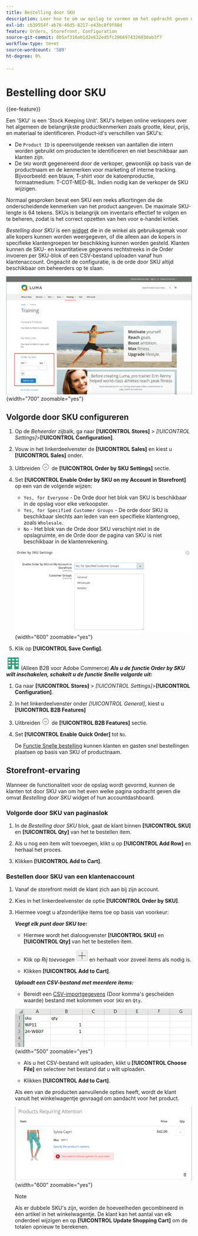 ```yaml
---
title: Bestelling door SKU
description: Leer hoe te om uw opslag te vormen om het opdracht geven door SKU als gemak voor uw klanten te steunen.
exl-id: cb39554f-ab76-46d5-8217-e43bc8f9f88d
feature: Orders, Storefront, Configuration
source-git-commit: 8b5af316ab1d2e632ed5fc2066974326830ab3f7
workflow-type: tm+mt
source-wordcount: '589'
ht-degree: 0%

---
```


# Bestelling door SKU

{{ee-feature}}

Een &#39;SKU&#39; is een &#39;Stock Keeping Unit&#39;. SKU&#39;s helpen online verkopers over het algemeen de belangrijkste productkenmerken zoals grootte, kleur, prijs, en materiaal te identificeren. Product-id&#39;s verschillen van SKU&#39;s:

- De `Product ID` is opeenvolgende reeksen van aantallen die intern worden gebruikt om producten te identificeren en niet beschikbaar aan klanten zijn.
- De `SKU` wordt gegenereerd door de verkoper, gewoonlijk op basis van de productnaam en de kenmerken voor marketing of interne tracking. Bijvoorbeeld: een blauw, T-shirt voor de katoenproductie, formaatmedium: T-COT-MED-BL. Indien nodig kan de verkoper de SKU wijzigen.

Normaal gesproken bevat een SKU een reeks afkortingen die de onderscheidende kenmerken van het product aangeven. De maximale SKU-lengte is 64 tekens. SKUs is belangrijk om inventaris effectief te volgen en te beheren, zodat is het correct opzetten van hen voor e-handel kritiek.

_Bestelling door SKU_ is een [widget](../content-design/widgets.md) die in de winkel als gebruiksgemak voor alle kopers kunnen worden weergegeven, of die alleen aan de kopers in specifieke klantengroepen ter beschikking kunnen worden gesteld. Klanten kunnen de SKU- en kwantitatieve gegevens rechtstreeks in de Order invoeren per SKU-blok of een CSV-bestand uploaden vanaf hun klantenaccount. Ongeacht de configuratie, is de orde door SKU altijd beschikbaar om beheerders op te slaan.

![Bestel door SKU in de Storefront](./assets/storefront-order-by-sku.png){width="700" zoomable="yes"}

## Volgorde door SKU configureren

1. Op de _Beheerder_ zijbalk, ga naar **[!UICONTROL Stores]** > _[!UICONTROL Settings]_>**[!UICONTROL Configuration]**.

1. Vouw in het linkerdeelvenster de **[!UICONTROL Sales]** en kiest u **[!UICONTROL Sales]** onder.

1. Uitbreiden ![Expansiekiezer](../assets/icon-display-expand.png) de **[!UICONTROL Order by SKU Settings]** sectie.

1. Set **[!UICONTROL Enable Order by SKU on my Account in Storefront]** op een van de volgende wijzen:

   - `Yes, for Everyone` - De Orde door het blok van SKU is beschikbaar in de opslag voor elke verkoopster.
   - `Yes, for Specified Customer Groups` - De orde door SKU is beschikbaar slechts aan leden van een specifieke klantengroep, zoals `Wholesale`.
   - `No` - Het blok van de Orde door SKU verschijnt niet in de opslagruimte, en de Orde door de pagina van SKU is niet beschikbaar in de klantenrekening.

   ![Bestellen op SKU-instellingen](../configuration-reference/sales/assets/sales-order-by-sku-settings.png){width="600" zoomable="yes"}

1. Klik op **[!UICONTROL Save Config]**.

![B2B voor Adobe Commerce](../assets/b2b.svg) (Alleen B2B voor Adobe Commerce) _**Als u de functie Order by SKU wilt inschakelen, schakelt u de functie Snelle volgorde uit:**_

1. Ga naar **[!UICONTROL Stores]** > _[!UICONTROL Settings]_>**[!UICONTROL Configuration]**.

1. In het linkerdeelvenster onder _[!UICONTROL General]_, kiest u **[!UICONTROL B2B Features]**

1. Uitbreiden ![Expansiekiezer](../assets/icon-display-expand.png) de **[!UICONTROL B2B Features]** sectie.

1. Set **[!UICONTROL Enable Quick Order]** tot `No`.

   De [Functie Snelle bestelling](../b2b/quick-order.md) kunnen klanten en gasten snel bestellingen plaatsen op basis van SKU of productnaam.

## Storefront-ervaring

Wanneer de functionaliteit voor de opslag wordt gevormd, kunnen de klanten tot door SKU van om het even welke pagina opdracht geven die omvat _Bestelling door SKU_ widget of hun accountdashboard.

### Volgorde door SKU van paginaslok

1. In de _Bestelling door SKU_ blok, gaat de klant binnen **[!UICONTROL SKU]** en **[!UICONTROL Qty]** van het te bestellen item.

1. Als u nog een item wilt toevoegen, klikt u op **[!UICONTROL Add Row]** en herhaal het proces.

1. Klikken **[!UICONTROL Add to Cart]**.

### Bestellen door SKU van een klantenaccount

1. Vanaf de storefront meldt de klant zich aan bij zijn account.

1. Kies in het linkerdeelvenster de optie **[!UICONTROL Order by SKU]**.

1. Hiermee voegt u afzonderlijke items toe op basis van voorkeur:

   _**Voegt elk punt door SKU toe:**_

   - Hiermee wordt het dialoogvenster **[!UICONTROL SKU]** en **[!UICONTROL Qty]** van het te bestellen item.

   - Klik op _Rij toevoegen_ ![Knop Plus](../assets/button-add-item.png) en herhaalt voor zoveel items als nodig is.

   - Klikken **[!UICONTROL Add to Cart]**.

   _**Uploadt een CSV-bestand met meerdere items:**_

   - Bereidt een [CSV-importgegevens](../systems/data-csv.md) (Door komma&#39;s gescheiden waarde) bestand met kolommen voor `SKU` en `Qty`.

   ![Te importeren SKU&#39;s](./assets/account-dashboard-order-by-sku-import.png){width="500" zoomable="yes"}

   - Als u het CSV-bestand wilt uploaden, klikt u **[!UICONTROL Choose File]** en selecteer het bestand dat u wilt uploaden.

   - Klikken **[!UICONTROL Add to Cart]**.

   Als een van de producten aanvullende opties heeft, wordt de klant vanuit het winkelwagentje gevraagd om aandacht voor het product.

   ![Product vereist aandacht](./assets/account-dashboard-order-by-sku-cart-product-requires-attention.png){width="600" zoomable="yes"}

   >[!NOTE]
   >
   >Als er dubbele SKU&#39;s zijn, worden de hoeveelheden gecombineerd in één artikel in het winkelwagentje. De klant kan het aantal van elk onderdeel wijzigen en op **[!UICONTROL Update Shopping Cart]** om de totalen opnieuw te berekenen.

